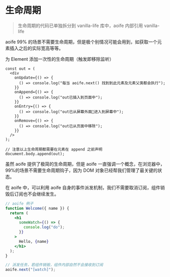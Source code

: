 # 生命周期

> 生命周期的代码已单独拆分到 vanilla-life 库中，aoife 内部引用 vanilla-life

aoife 99% 的场景不需要生命周期，但是极个别情况可能会用到，如获取一个元素插入之后的实际宽高等等。

为 Element 添加一次性的生命周期（触发即移除监听）

```tsx
const out = (
  <div
    onUpdate={() => {
      () => console.log("每当 aoife.next() 找到到此元素及元素父类都会执行");
    }}
    onAppend={() => {
      () => console.log("out已插入到页面中");
    }}
    onEntry={() => {
      () => console.log("out已从屏幕外面进入到屏幕中");
    }}
    onRemove={() => {
      () => console.log("out已从页面中移除");
    }}
  />
);

// 注意以上生命周期都需要在元素在 append 之前声明
document.body.append(out);
```

虽然 aoife 提供了极简的生命周期，但是 aoife 一直强调一个概念，在浏览器中，99%的场景不需要生命周期钩子，因为 DOM 对象已经帮我们管理了最关键的状态。

在 aoife 中，可以利用 aoife 自身的事件派发机制，我们不需要取消订阅，组件销毁后订阅也不会继续发生。

```jsx
// aoife 例子
function Welcome({ name }) {
  return (
    <h1
      someWatch={() => {
        console.log("do");
      }}
    >
      Hello, {name}
    </h1>
  );
}

// 派发任务，若组件销毁，组件内部自然不会接收到订阅
aoife.next("[watch]");
```
